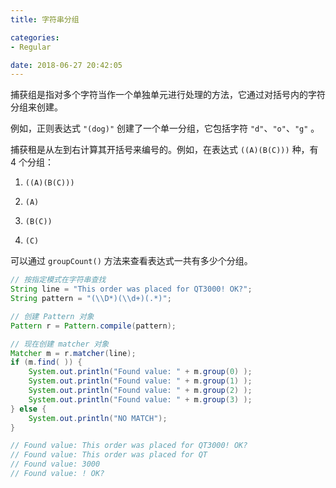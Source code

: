 ```yaml
---
title: 字符串分组

categories:
- Regular

date: 2018-06-27 20:42:05
---
```


捕获组是指对多个字符当作一个单独单元进行处理的方法，它通过对括号内的字符分组来创建。

例如，正则表达式 `"(dog)"` 创建了一个单一分组，它包括字符 `"d"`、`"o"`、`"g"` 。

捕获租是从左到右计算其开括号来编号的。例如，在表达式 `((A)(B(C)))` 种，有 4 个分组：

1. `((A)(B(C)))`

1. `(A)`

1. `(B(C))`

1. `(C)`

可以通过 `groupCount()` 方法来查看表达式一共有多少个分组。

```java
// 按指定模式在字符串查找
String line = "This order was placed for QT3000! OK?";
String pattern = "(\\D*)(\\d+)(.*)";

// 创建 Pattern 对象
Pattern r = Pattern.compile(pattern);

// 现在创建 matcher 对象
Matcher m = r.matcher(line);
if (m.find( )) {
    System.out.println("Found value: " + m.group(0) );
    System.out.println("Found value: " + m.group(1) );
    System.out.println("Found value: " + m.group(2) );
    System.out.println("Found value: " + m.group(3) ); 
} else {
    System.out.println("NO MATCH");
}

// Found value: This order was placed for QT3000! OK?
// Found value: This order was placed for QT
// Found value: 3000
// Found value: ! OK?
```